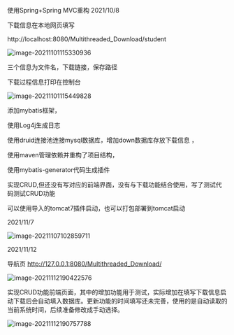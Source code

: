 使用Spring+Spring MVC重构   2021/10/8



下载信息在本地网页填写

http://localhost:8080/Multithreaded_Download/student

![image-20211101115330936](D:\mygit\wbgit2\下载信息填写.png)

三个信息为文件名，下载链接，保存路径



下载过程信息打印在控制台

![image-20211101115449828](D:\mygit\wbgit2\打印下载过程信息.png)





添加mybatis框架，

使用Log4j生成日志

使用druid连接池连接mysql数据库，增加down数据库存放下载信息  ，

使用maven管理依赖并重构了项目结构，

使用mybatis-generator代码生成插件

实现CRUD,但还没有写对应的前端界面，没有与下载功能结合使用，写了测试代码测试CRUD功能

可以使用导入的tomcat7插件启动，也可以打包部署到tomcat启动

 2021/11/7



![image-20211107102859711](D:\mygit\wbgit2\项目结构.png)



2021/11/12



导航页 http://127.0.0.1:8080/Multithreaded_Download/

![image-20211112190422576](D:\mygit\wbgit2\导航页.png)

实现CRUD功能前端页面，其中的增加功能用于测试，实际增加在填写下载信息启动下载后会自动填入数据库。更新功能的时间填写还未完善，使用的是自动读取的当前系统时间，后续准备修改成手动选择。

![image-20211112190757788](D:\mygit\wbgit2\CRUD前端界面.png)

